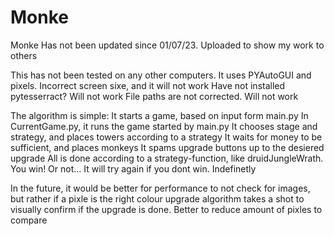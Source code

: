 # Monke
Monke
Has not been updated since 01/07/23. Uploaded to show my work to others

This has not been tested on any other computers. It uses PYAutoGUI and pixels.
Incorrect screen sixe, and it will not work
Have not installed pytesserract? Will not work
File paths are not corrected. Will not work

The algorithm is simple:
It starts a game, based on input form main.py
In CurrentGame.py, it runs the game started by main.py
It chooses stage and strategy, and places towers according to a strategy
It waits for money to be sufficient, and places monkeys
It spams upgrade buttons up to the desiered upgrade
All is done according to a strategy-function, like druidJungleWrath.
You win! Or not...
It will try again if you dont win. Indefinetly

In the future, it would be better for performance to not check for images, but rather if a pixle is the right colour
upgrade algorithm takes a shot to visually confirm if the upgrade is done. Better to reduce amount of pixles to compare

